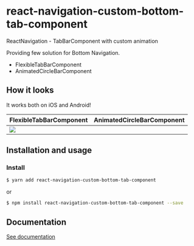 # react-navigation-custom-bottom-tab-component
ReactNavigation - TabBarComponent with custom animation

Providing few solution for Bottom Navigation.

* FlexibleTabBarComponent
* AnimatedCircleBarComponent

## How it looks

It works both on iOS and Android!

|FlexibleTabBarComponent|AnimatedCircleBarComponent|
|---------|--------------|
|![](https://thumbs.gfycat.com/AdorableCelebratedLemur.webp)||



## Installation and usage

### Install

```bash
$ yarn add react-navigation-custom-bottom-tab-component
```

or 

```bash
$ npm install react-navigation-custom-bottom-tab-component --save
```

## Documentation

[See documentation](https://alimek.github.io/react-navigation-custom-bottom-tab-component/)
